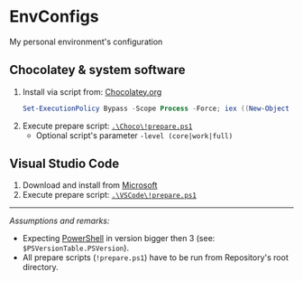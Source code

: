 # EnvConfigs

My personal environment's configuration

## Chocolatey & system software

1. Install via script from: [Chocolatey.org](https://chocolatey.org/install)
    ```PowerShell
    Set-ExecutionPolicy Bypass -Scope Process -Force; iex ((New-Object System.Net.WebClient).DownloadString('https://chocolatey.org/install.ps1'))
    ```
2. Execute prepare script: [`.\Choco\!prepare.ps1`](Choco/!prepare.ps1)
   * Optional script's parameter `-level (core|work|full)`

## Visual Studio Code

1. Download and install from [Microsoft](https://code.visualstudio.com/docs/?dv=win)
2. Execute prepare script: [`.\VSCode\!prepare.ps1`](VSCode/!prepare.ps1)

----

_Assumptions and remarks:_

* Expecting [PowerShell](https://docs.microsoft.com/en-us/powershell/scripting/setup/installing-windows-powershell?view=powershell-6) in version bigger then 3 (see: `$PSVersionTable.PSVersion`).
* All prepare scripts (`!prepare.ps1`) have to be run from Repository's root directory.
